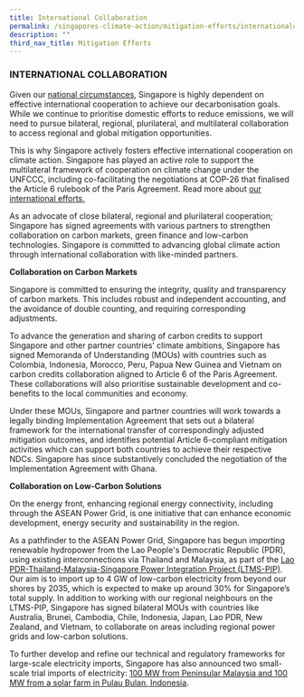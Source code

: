 ```yaml
---
title: International Collaboration
permalink: /singapores-climate-action/mitigation-efforts/internationalcollaboration/
description: ""
third_nav_title: Mitigation Efforts
---
```

### INTERNATIONAL COLLABORATION

Given our [national circumstances](/singapores-climate-action/overview/national-circumstances), Singapore is highly dependent on effective international cooperation to achieve our decarbonisation goals. While we continue to prioritise domestic efforts to reduce emissions, we will need to pursue bilateral, regional, plurilateral, and multilateral collaboration to access regional and global mitigation opportunities.

This is why Singapore actively fosters effective international cooperation on climate action. Singapore has played an active role to support the multilateral framework of cooperation on climate change under the UNFCCC, including co-facilitating the negotiations at COP-26 that finalised the Article 6 rulebook of the Paris Agreement. Read more about [our international efforts.](/singapores-climate-action/singapore-and-international-efforts/)

As an advocate of close bilateral, regional and plurilateral cooperation; Singapore has signed agreements with various partners to strengthen collaboration on carbon markets, green finance and low-carbon technologies. Singapore is committed to advancing global climate action through international collaboration with like-minded partners.

**Collaboration on Carbon Markets**

Singapore is committed to ensuring the integrity, quality and transparency of carbon markets. This includes robust and independent accounting, and the avoidance of double counting, and requiring corresponding adjustments.

To advance the generation and sharing of carbon credits to support Singapore and other partner countries’ climate ambitions, Singapore has signed Memoranda of Understanding (MOUs) with countries such as Colombia, Indonesia, Morocco, Peru, Papua New Guinea and Vietnam on carbon credits collaboration aligned to Article 6 of the Paris Agreement. These collaborations will also prioritise sustainable development and co-benefits to the local communities and economy.

Under these MOUs, Singapore and partner countries will work towards a legally binding Implementation Agreement that sets out a bilateral framework for the international transfer of correspondingly adjusted mitigation outcomes, and identifies potential Article 6-compliant mitigation activities which can support both countries to achieve their respective NDCs. Singapore has since substantively concluded the negotiation of the Implementation Agreement with Ghana.

**Collaboration on Low-Carbon Solutions**

On the energy front, enhancing regional energy connectivity, including through the ASEAN Power Grid, is one initiative that can enhance economic development, energy security and sustainability in the region. 

As a pathfinder to the ASEAN Power Grid, Singapore has begun importing renewable hydropower from the Lao People's Democratic Republic (PDR), using existing interconnections via Thailand and Malaysia, as part of the [Lao PDR-Thailand-Malaysia-Singapore Power Integration Project (LTMS-PIP)](https://www.ema.gov.sg/media_release.aspx?news_sid=20220623UjiFDR2aZUxy). Our aim is to import up to 4 GW of low-carbon electricity from beyond our shores by 2035, which is expected to make up around 30% for Singapore’s total supply. In addition to working with our regional neighbours on the LTMS-PIP, Singapore has signed bilateral MOUs with countries like Australia, Brunei, Cambodia, Chile, Indonesia, Japan, Lao PDR, New Zealand, and Vietnam, to collaborate on areas including regional power grids and low-carbon solutions.

To further develop and refine our technical and regulatory frameworks for large-scale electricity imports, Singapore has also announced two small-scale trial imports of electricity: [100 MW from Peninsular Malaysia and 100 MW from a solar farm in Pulau Bulan, Indonesia](https://www.ema.gov.sg/electricity-imports.aspx).